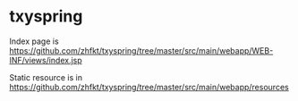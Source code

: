 # txyspring

Index page is  https://github.com/zhfkt/txyspring/tree/master/src/main/webapp/WEB-INF/views/index.jsp

Static resource is in https://github.com/zhfkt/txyspring/tree/master/src/main/webapp/resources
